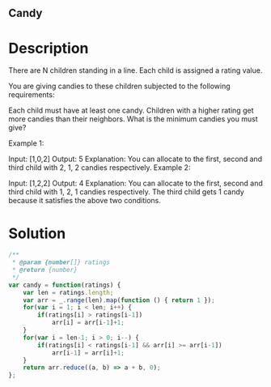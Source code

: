 Candy
---

# Description
There are N children standing in a line. Each child is assigned a rating value.

You are giving candies to these children subjected to the following requirements:

Each child must have at least one candy.
Children with a higher rating get more candies than their neighbors.
What is the minimum candies you must give?

Example 1:

Input: [1,0,2]
Output: 5
Explanation: You can allocate to the first, second and third child with 2, 1, 2 candies respectively.
Example 2:

Input: [1,2,2]
Output: 4
Explanation: You can allocate to the first, second and third child with 1, 2, 1 candies respectively.
             The third child gets 1 candy because it satisfies the above two conditions.

# Solution
```javascript
/**
 * @param {number[]} ratings
 * @return {number}
 */
var candy = function(ratings) {
    var len = ratings.length;
    var arr = _.range(len).map(function () { return 1 });
    for(var i = 1; i < len; i++) {
        if(ratings[i] > ratings[i-1])
            arr[i] = arr[i-1]+1;
    }
    for(var i = len-1; i > 0; i--) {
        if(ratings[i] < ratings[i-1] && arr[i] >= arr[i-1])
            arr[i-1] = arr[i]+1;
    }
    return arr.reduce((a, b) => a + b, 0);
};
```
